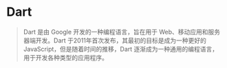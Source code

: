 # Dart
> Dart 是由 Google 开发的一种编程语言，旨在用于 Web、移动应用和服务器端开发。Dart 于2011年首次发布，其最初的目标是成为一种更好的 JavaScript，但是随着时间的推移，Dart 逐渐成为一种通用的编程语言，用于开发各种类型的应用程序。